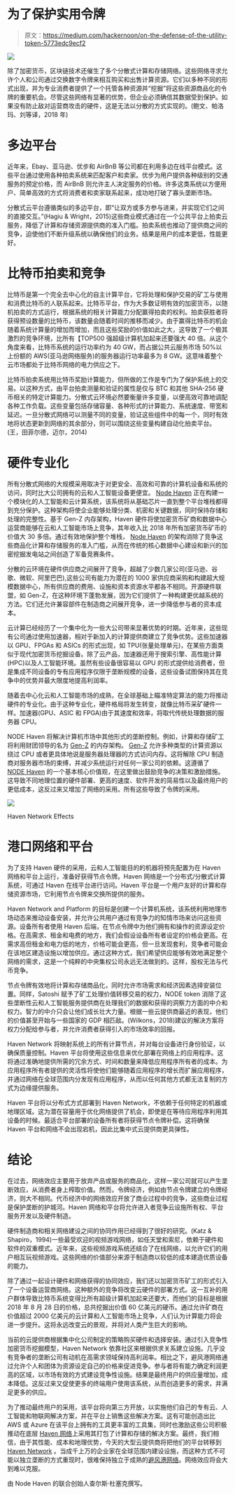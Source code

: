 # 为了保护实用令牌

> 原文：<https://medium.com/hackernoon/on-the-defense-of-the-utility-token-5773edc9ecf2>

![](img/b247da3717a5e4632b79862812e80d11.png)

除了加密货币，区块链技术还催生了多个分散式计算和存储网络。这些网络寻求允许个人和公司通过交换数字令牌来相互购买和出售计算资源。它们以多种不同的形式出现，并为专业消费者提供了一个托管各种资源并“挖掘”将这些资源商品化的令牌的重要机会。尽管这些网络有显著的优势，但企业必须确信其数据受到保护。如果没有防止敌对运营商攻击的硬件，这是无法以分散的方式实现的。(鲍文、帕洛玛、刘等译，2018 年)

# 多边平台

近年来，Ebay、亚马逊、优步和 AirBnB 等公司都在利用多边在线平台模式。这些平台通过使用各种拍卖系统来匹配客户和卖家。优步为用户提供各种级别的交通服务的预定价格，而 AirBnB 则允许主人决定服务的价格。许多这类系统以方便用户、简单高效的方式将消费者和卖家联系起来，成功地打破了寡头垄断市场。

分散式云平台遵循类似的多边平台，即“让双方或多方参与进来，并实现它们之间的直接交互。”(Hagiu & Wright，2015)这些商业模式通过在一个公共平台上拍卖云服务，降低了计算和存储资源提供商的准入门槛。拍卖系统也推动了提供商之间的竞争，迫使他们不断升级系统以确保他们的业务。结果是用户的成本更低，性能更好。

# 比特币拍卖和竞争

比特币是第一个完全去中心化的自主计算平台，它将处理和保护交易的矿工与使用和消费比特币的人联系起来。比特币平台，作为大多数证明有效的加密货币，以随机拍卖的方式运行，根据系统的相关计算能力分配赢得拍卖的权利。拍卖获胜者将获得预设数量的比特币，该数量会随着时间的推移而减少。由于赢得比特币的机会随着系统计算量的增加而增加，而且这些奖励的价值如此之大，这导致了一个极其激烈的竞争环境，比所有【TOP500 强超级计算机加起来还要强大 40 倍。从这个角度来看，比特币系统的运行功率约为 40 GW，而占据公共云服务市场 50%以上份额的 AWS(亚马逊网络服务)的服务器运行功率最多为 8 GW。这意味着整个云市场都处于比特币网络的电力供应之下。

比特币拍卖系统用比特币奖励计算能力，但所做的工作是专门为了保护系统上的交易。以这种方式，由平台拍卖测量和验证的属性是仅与 BTC 和其他 SHA-256 硬币相关的特定计算能力。分散式云环境必然要衡量许多变量，以便高效可靠地调配各种工作负载。这些变量包括存储容量、各种形式的计算能力、系统速度、带宽和延迟。一旦分散式网络可以测量不同的变量，验证这些组件中的每一个，同时有效地将状态更新到网络的其余部分，则可以围绕这些变量构建自动化拍卖平台。(王，田菲尔德，迈尔，2014)

# 硬件专业化

所有分散式网络的大规模采用取决于对更安全、高效和可靠的计算机设备和系统的访问，同时比大公司拥有的云和人工智能设备更便宜。 [Node Haven](http://nodehaven.com) 正在构建一个模块化的人工智能和云计算系统，该系统将从基础芯片一直到整个平台堆栈都得到充分保护。这种架构将使企业能够处理分类、机密和关键数据，同时保持存储和处理的完整性。基于 Gen-Z 内存架构，Haven 硬件将使加密货币矿商和数据中心运营商能够在云和人工智能市场上竞争，其年收入比 2018 年所有加密货币矿币的价值大 30 多倍。通过有效地保护整个堆栈， [Node Haven](http://nodehaven.com) 的架构消除了竞争这些商品化计算和存储服务的准入门槛，从而在传统的核心数据中心建设和新兴的加密挖掘发电站之间创造了军备竞赛条件。

分散的云环境在硬件供应商之间展开了竞争，超越了少数几家公司(亚马逊、谷歌、微软、阿里巴巴),这些公司有能力为潜在的 1000 家供应商采购和构建超大规模数据中心，所有供应商的费用、设施和资本资源水平都各不相同。开源硬件联盟，如 Gen-Z，在这种环境下蓬勃发展，因为它们提供了一种构建更优越系统的方法。它们还允许兼容部件在制造商之间展开竞争，进一步降低参与者的资本成本。

云计算已经经历了一个集中化为一些大公司带来显著优势的时期。近年来，这些现有公司通过使用加速器，相对于新加入的计算提供商建立了竞争优势。这些加速器以 GPU、FPGAs 和 ASICs 的形式出现，如 TPU(张量处理单元)，在某些方面类似于现代加密货币挖掘设备。除了云产品，加速器还用于搜索引擎、高性能计算(HPC)以及人工智能环境。虽然有些设备很容易以 GPU 的形式提供给消费者，但是集成不同设备的专有应用程序仅限于垄断规模的设备，这些设备试图保持其在竞争中的优势并最大限度地提高利润率。

随着去中心化云和人工智能市场的成熟，在全球基础上瞄准特定算法的能力将推动硬件的专业化。由于这种专业化，硬件格局将发生转变，就像比特币采矿硬件一样。加速器(GPU、ASIC 和 FPGA)由于其速度和效率，将取代传统处理数据的服务器 CPU。

NODE Haven 将解决计算机市场中其他形式的垄断控制。例如，计算和存储矿工将利用财团领导的名为 [Gen-Z](http://genzconsortium.org) 的内存架构。 [Gen-Z](http://genzconsortium.org) 允许多种类型的计算资源以绕过 CPU 或者更具体地说是服务器处理器的方式访问内存。这将解除 CPU 制造商对服务器市场的束缚，并减少系统运行对任何一家公司的依赖。这遵循了 [NODE Haven](http://nodehaven.com) 的一个基本核心价值观，在这里做出鼓励竞争的决策和激励措施。这导致不同地理位置的硬件部署、更高的速度、软件开发的简易性以及最终用户的更低成本，这反过来又增加了网络的采用。所有这些导致了令牌的采用。

![](img/6759fd20cb084686b5a4653d307eca11.png)

Haven Network Effects

# 港口网络和平台

为了支持 Haven 硬件的采用，云和人工智能目的的机器将预先配置为在 Haven 网络和平台上运行，准备好获得节点令牌。Haven 网络是一个分布式/分散式计算系统，可通过 Haven 在线平台进行访问。Haven 平台是一个用户友好的计算和存储资源市场，它利用节点令牌来交换所提供的服务。

Haven Network and Platform 的目标是创建一个计算机系统，该系统利用地理市场动态来推动设备安装，并允许公共用户通过有竞争力的知情市场来访问这些资源。设备所有者使用 Haven 后端，在节点令牌中为他们拥有和操作的资源设定价格。在高需求、租金和电费的地方，我们会假设设备所有者设定的价格会更高。在需求高但租金和电力低的地方，价格可能会更高，但一旦发现套利，竞争者可能会在该地区建造设施以增加供应。通过这种方式，我们希望供应能够有效地满足整个网络的需求，这是一个纯粹的中央集权公司永远无法做到的。这样，股权无法与代币竞争。

节点令牌有效地将计算和存储商品化，同时允许市场需求和经济因素选择安装位置。同样，Satoshi 赋予了矿工处理价值转移交易的权力，NODE token 消除了这些垄断性云和人工智能服务提供商在处理我们的数据和获得的洞察力方面的中介和权力。智力的中介只会让他们成长壮大力量。根据一些云提供商最近的表现，他们的价值甚至开始与一些国家的 GDP 相匹敌。(Wilkons，2018)建议的解决方案将权力分配给参与者，并允许消费者获得引入的市场效率的回报。

Haven Network 将映射系统上的所有计算节点，并对每台设备进行身份验证，以确保质量控制。Haven 平台将使用这些信息来优化部署在网络上的应用程序。这将通过准确地提供所需的冗余方式、时间和数量来降低应用程序所有者的成本。为应用程序所有者提供的灵活性将使他们能够随着应用程序的增长而扩展应用程序，并通过网络在全球范围内分发现有应用程序，从而以任何其他方式都无法复制的方式为边缘提供服务。

Haven 平台将以分布式方式部署到 Haven Network，不依赖于任何特定的机器或地理区域。这为潜在容量用于优化网络提供了机会，即使是在等待应用程序利用其设备的时候。最适合平台部署的设备所有者将获得节点令牌补偿。这将确保 Haven 平台和网络不会出现宕机，因此比集中式云提供商更具弹性。

# 结论

在过去，网络效应主要用于放弃产品或服务的商品化，这样一家公司就可以产生垄断效应，从消费者身上榨取价值。然而，令牌经济，例如由节点令牌建立的令牌经济，则大不相同。代币经济中的网络效应开放了商业过程中的竞争，这些商业过程是保护垄断的护城河。Haven 网络和平台将允许进入者竞争云设施所有权、平台服务开发以及硬件制造。

硬件制造商和相关网络建设之间的协同作用已经得到了很好的研究。(Katz & Shapiro，1994)一些最受欢迎的视频游戏网络，如任天堂和索尼，依赖于硬件和软件的双重模式。近年来，这些视频游戏系统还结合了在线网络，以允许它们的用户相互玩视频游戏。这些网络的价值部分来源于制造商以较低的成本建造优质设备的能力。

除了通过一起设计硬件和网络获得的协同效应，我们还以加密货币矿工的形式引入了一个设备运营商网络。这种额外的竞争将改变云硬件的部署方式。这一互补的用户群体导致比特币系统变得比所有超级计算机加起来还要大，而他们的目标是根据 2018 年 8 月 28 日的价格，总共挖掘出价值 60 亿美元的硬币。通过允许矿商在价值超过 2000 亿美元的云计算和人工智能市场上竞争，人们认为计算能力将会进一步提升。这将永远改变云的景观，并将对人类产生巨大的影响。

当前的云提供商根据集中化公司制定的策略购买硬件和选择安装。通过引入竞争性加密货币挖掘模型，Haven Network 依靠社区来根据供求关系建立设施。几乎没有竞争者的垄断公司有动机在高需求领域保持高利润率。相比之下，避风港网络通过允许个人和团体为资源设定自己的价格来促进竞争。参与者将有能力确定利润更高的区域，以市场有效的方式建设竞争性设施。结果是最终用户的供应量增加，成本降低。这反过来又促使更多的终端用户使用该系统，从而创造更多的需求，并满足更多的供应。

为了推动最终用户的采用，该平台将向第三方开放，以实施他们自己的专有云、人工智能和物联网解决方案，并在平台上销售这些解决方案。这有可能创造出比 AWS 或 Azure 在该平台上拥有的工具更丰富的工具集，同时也激励这些公司积极推动在底层 [Haven 网络](http://nodehaven.com)上采用其打包了计算和存储的解决方案。最终，我们相信，由于其性能、成本和地理优势，今天的大型云提供商将把他们的平台转移到 [Haven Network](http://nodehaven.com) 。当成千上万的企业家在全球范围内建设设施，而这种方式不可能以独立垄断的方式重现时，很难保持独立于成熟的[避风港网络](http://nodehaven.com)。网络效应将会大到难以克服。

由 Node Haven 的联合创始人查尔斯·杜塞克撰写。